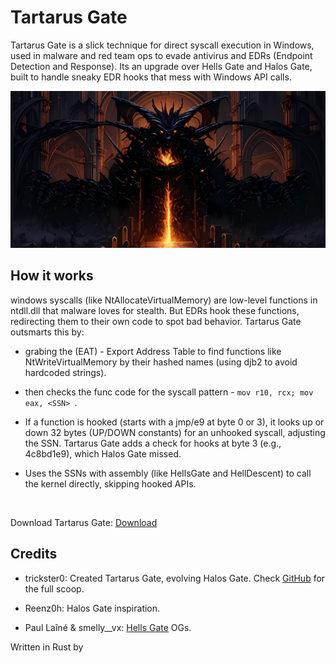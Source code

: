 # Tartarus Gate 

Tartarus Gate is a slick technique for direct syscall execution in Windows, used in malware and red team ops to evade antivirus and EDRs (Endpoint Detection and Response). Its an upgrade over Hells Gate and Halos Gate, built to handle sneaky EDR hooks that mess with Windows API calls.

![InTro](./image.png)

## How it works 

windows syscalls (like NtAllocateVirtualMemory) are low-level functions in ntdll.dll that malware loves for stealth. But EDRs hook these functions, redirecting them to their own code to spot bad behavior. Tartarus Gate outsmarts this by:

* grabing the (EAT) - Export Address Table to find functions like NtWriteVirtualMemory by their hashed names (using djb2 to avoid hardcoded strings).

* then checks the func code for the syscall pattern - `mov r10, rcx; mov eax, <SSN> `.

* If a function is hooked (starts with a jmp/e9 at byte 0 or 3), it looks up or down 32 bytes (UP/DOWN constants) for an unhooked syscall, adjusting the SSN. Tartarus Gate adds a check for hooks at byte 3 (e.g., 4c8bd1e9), which Halos Gate missed.

* Uses the SSNs with assembly (like HellsGate and HellDescent) to call the kernel directly, skipping hooked APIs.

<br>

Download Tartarus Gate: [Download](https://github.com/Whitecat18/Rust-for-Malware-Development/tree/main/syscalls/TartarusGate)


## Credits

* trickster0: Created Tartarus Gate, evolving Halos Gate. Check [GitHub](https://github.com/trickster0/TartarusGate) for the full scoop.

* Reenz0h: Halos Gate inspiration.

* Paul Laîné & smelly__vx: [Hells Gate](https://github.com/am0nsec/HellsGate) OGs.

Written in Rust by 



